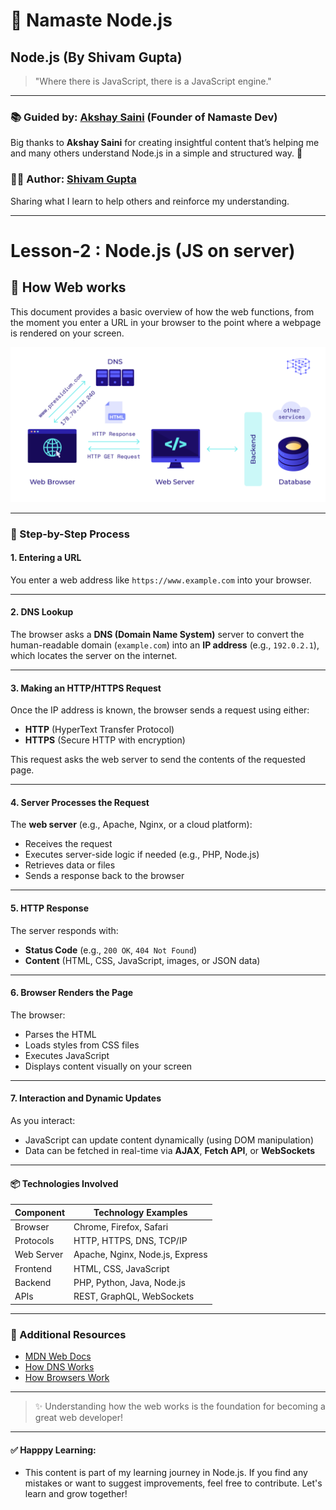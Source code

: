 # 🙏 Namaste Node.js

## Node.js (By Shivam Gupta)

> "Where there is JavaScript, there is a JavaScript engine."

---

### 📚 Guided by: [Akshay Saini](https://www.linkedin.com/in/akshaymarch7/)  **(Founder of Namaste Dev)**
Big thanks to **Akshay Saini** for creating insightful content that’s helping me and many others understand Node.js in a simple and structured way. 🙌

### 👨‍💻 Author: [Shivam Gupta](https://www.linkedin.com/in/shivam-gupta-92a129175/)  
Sharing what I learn to help others and reinforce my understanding.

---
# Lesson-2 : Node.js (JS on server)

## 📌 How Web works



This document provides a basic overview of how the web functions, from the moment you enter a URL in your browser to the point where a webpage is rendered on your screen.

![Web Diagram from request from client and response from server](./images/web-diagram.png)

---

### 🚀 Step-by-Step Process

#### 1. Entering a URL
You enter a web address like `https://www.example.com` into your browser.

---

#### 2. DNS Lookup
The browser asks a **DNS (Domain Name System)** server to convert the human-readable domain (`example.com`) into an **IP address** (e.g., `192.0.2.1`), which locates the server on the internet.

---

#### 3. Making an HTTP/HTTPS Request
Once the IP address is known, the browser sends a request using either:
- **HTTP** (HyperText Transfer Protocol)
- **HTTPS** (Secure HTTP with encryption)

This request asks the web server to send the contents of the requested page.

---

#### 4. Server Processes the Request
The **web server** (e.g., Apache, Nginx, or a cloud platform):
- Receives the request
- Executes server-side logic if needed (e.g., PHP, Node.js)
- Retrieves data or files
- Sends a response back to the browser

---

#### 5. HTTP Response
The server responds with:
- **Status Code** (e.g., `200 OK`, `404 Not Found`)
- **Content** (HTML, CSS, JavaScript, images, or JSON data)

---

#### 6. Browser Renders the Page
The browser:
- Parses the HTML
- Loads styles from CSS files
- Executes JavaScript
- Displays content visually on your screen

---

#### 7. Interaction and Dynamic Updates
As you interact:
- JavaScript can update content dynamically (using DOM manipulation)
- Data can be fetched in real-time via **AJAX**, **Fetch API**, or **WebSockets**

---

#### 📦 Technologies Involved

| Component      | Technology Examples                        |
|----------------|--------------------------------------------|
| Browser        | Chrome, Firefox, Safari                    |
| Protocols      | HTTP, HTTPS, DNS, TCP/IP                   |
| Web Server     | Apache, Nginx, Node.js, Express            |
| Frontend       | HTML, CSS, JavaScript                      |
| Backend        | PHP, Python, Java, Node.js                 |
| APIs           | REST, GraphQL, WebSockets                  |

---

### 📘 Additional Resources

- [MDN Web Docs](https://developer.mozilla.org/en-US/docs/Learn/Getting_started_with_the_web)
- [How DNS Works](https://www.cloudflare.com/learning/dns/what-is-dns/)
- [How Browsers Work](https://www.html5rocks.com/en/tutorials/internals/howbrowserswork/)

---

> ✨ Understanding how the web works is the foundation for becoming a great web developer!


---

#### ✅ Happpy Learning:

 - This content is part of my learning journey in Node.js. If you find any mistakes or want to suggest improvements, feel free to contribute. Let's learn and grow together!
